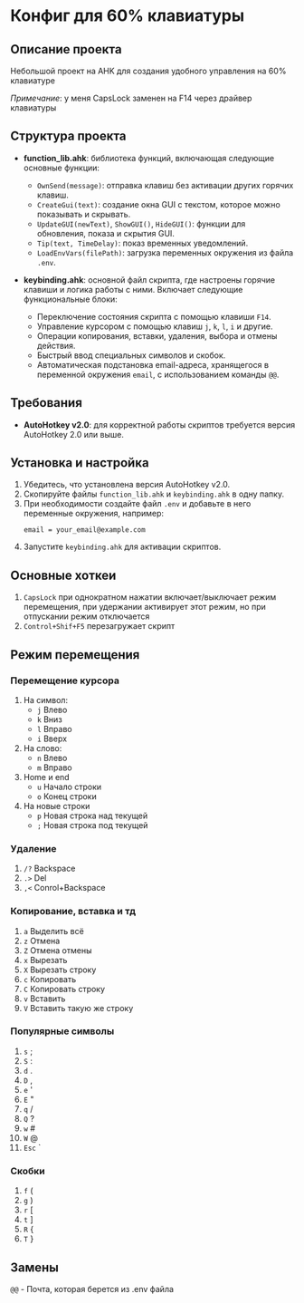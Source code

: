 # Конфиг для 60% клавиатуры
## Описание проекта
Небольшой проект на AHK для создания удобного управления на 60% клавиатуре

*Примечание*: у меня CapsLock заменен на F14 через драйвер клавиатуры

## Структура проекта

- **function_lib.ahk**: библиотека функций, включающая следующие основные функции:
  - `OwnSend(message)`: отправка клавиш без активации других горячих клавиш.
  - `CreateGui(text)`: создание окна GUI с текстом, которое можно показывать и скрывать.
  - `UpdateGUI(newText)`, `ShowGUI()`, `HideGUI()`: функции для обновления, показа и скрытия GUI.
  - `Tip(text, TimeDelay)`: показ временных уведомлений.
  - `LoadEnvVars(filePath)`: загрузка переменных окружения из файла `.env`.
  
- **keybinding.ahk**: основной файл скрипта, где настроены горячие клавиши и логика работы с ними. Включает следующие функциональные блоки:
  - Переключение состояния скрипта с помощью клавиши `F14`.
  - Управление курсором с помощью клавиш `j`, `k`, `l`, `i` и другие.
  - Операции копирования, вставки, удаления, выбора и отмены действия.
  - Быстрый ввод специальных символов и скобок.
  - Автоматическая подстановка email-адреса, хранящегося в переменной окружения `email`, с использованием команды `@@`.

## Требования

- **AutoHotkey v2.0**: для корректной работы скриптов требуется версия AutoHotkey 2.0 или выше.

## Установка и настройка

1. Убедитесь, что установлена версия AutoHotkey v2.0.
2. Скопируйте файлы `function_lib.ahk` и `keybinding.ahk` в одну папку.
3. При необходимости создайте файл `.env` и добавьте в него переменные окружения, например:
   ```
   email = your_email@example.com
   ```
4. Запустите `keybinding.ahk` для активации скриптов.

## Основные хоткеи
1. `CapsLock` при однократном нажатии включает/выключает режим перемещения, при удержании активирует этот режим, но при отпускании режим отключается
2. `Control+Shif+F5` перезагружает скрипт
## Режим перемещения
### Перемещение курсора
1. На символ:
    - `j` Влево
    - `k` Вниз
    - `l` Вправо
    - `i` Вверх
2. На слово:
    - `n` Влево
    - `m` Вправо
3. Home и end
    - `u` Начало строки
    - `o` Конец строки
4. На новые строки
    - `p` Новая строка над текущей
    - `;` Новая строка под текущей
### Удаление 
1. `/?` Backspace
2. `.>` Del
3. `,<` Conrol+Backspace
### Копирование, вставка и тд
1. `a` Выделить всё 
2. `z` Отмена
3. `Z` Отмена отмены
4. `x` Вырезать
5. `X` Вырезать строку
6. `с` Копировать
7. `C` Копировать строку
8. `v` Вставить 
9. `V` Вставить такую же строку
### Популярные символы
1. `s` ;
2. `S` :
3. `d` .
4. `D` ,
5. `e` '
6. `E` "
7. `q` /
8. `Q` ?
9. `w` #
10. `W` @
11. `Esc` `
### Скобки
1. `f` (
2. `g` )
3. `r` [
4. `t` ]
5. `R` {
6. `T` }
## Замены
`@@` - Почта, которая берется из .env файла